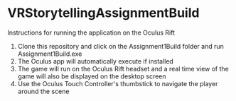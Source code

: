 # VRStorytellingAssignmentBuild

Instructions for running the application on the Oculus Rift

1. Clone this repository and click on the Assignment1Build folder and run Assignment1Build.exe
2. The Oculus app will automatically execute if installed
3. The game will run on the Oculus Rift headset and a real time view of the game will also be displayed on the desktop screen
4. Use the Oculus Touch Controller's thumbstick to navigate the player around the scene 
